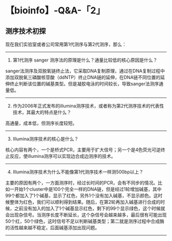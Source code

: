 # 【bioinfo】-Q&A-「2」

## 测序技术初探
现在我们实验室或者公司常用第1代测序与第2代测序，那么：

---
1. 第1代测序 sanger 测序法的原理是什么？通量比较低的核心原因是什么？

sanger法测序及双脱氧链终止法，它采取DNA复制原理，通过在DNA复制过程中添加双脱氧三磷酸核苷酸（ddNTP）终止DNA链的延伸，在DNA链不同位置的延伸终止判断该位置的碱基类型。但是凝胶电泳的时间较长，导致sanger法测序通量低。

---
2. 作为2006年正式发布的illumina测序技术，或者称为第2代测序技术的代表性技术，其最大的特点是什么？

高通量，成本低，但测序长度较短。

___

3. Illumina测序技术的核心是什么？

核心内容有两个，一个是桥式PCR，主要用于扩大信号；另一个是4色荧光可逆终止反应，使illumina测序可以实现边合成边测序的技术。

___

4. Illumina测序技术为什么不能像第1代测序技术一样测500bp以上？

主要的原因有两个，一方面测序时，经过长时间的PCR，会有不同步的情况。比如一开始1个cluster中是100个完全一样的DNA链，但是经过1轮增加碱基，其中99个都加入了1个碱基，显示了红色，另外1个没有加入碱基，不显示颜色。这时候整体为红色，我们可以顺利得到结果。随后，在第2轮再加入碱基进行合成的时候，之前没有加入的加入了1个碱基显示红色，剩下的99个显示绿色，这个时候就会出现杂信号。当测序长度不断延长，这个杂信号会越来越多，最后很有可能出现50个红，50个绿色，这时信号不足以判断碱基类型；第二就是测序过程中合成酶的活性越来越不稳定，后面碱基添加出现问题。

___

